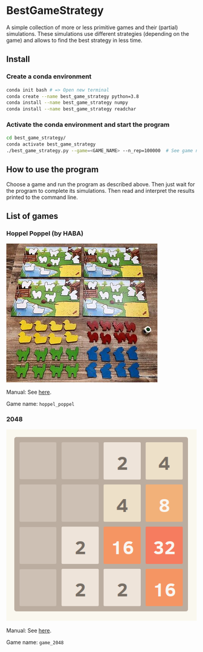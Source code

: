 # BestGameStrategy
A simple collection of more or less primitive games and their (partial) simulations. These simulations use different strategies (depending on the game) and allows to find the best strategy in less time.

## Install
### Create a conda environment
```bash
conda init bash # => Open new terminal
conda create --name best_game_strategy python=3.8
conda install --name best_game_strategy numpy
conda install --name best_game_strategy readchar
```

### Activate the conda environment and start the program
```bash
cd best_game_strategy/
conda activate best_game_strategy
./best_game_strategy.py --game=<GAME_NAME> --n_rep=100000  # See game names below at each game
```

## How to use the program
Choose a game and run the program as described above. Then just wait for the program to complete its simulations.
Then read and interpret the results printed to the command line. 


## List of games

### Hoppel Poppel (by HABA)
![Hoppel Poppel (HABA)](images/hoppel_poppel_haba.jpg "Hoppel Poppel (HABA)")

Manual: See [here](manuals/hoppel_poppel_haba.pdf).

Game name: `hoppel_poppel`

### 2048
![2048](images/2048.png "2048")

Manual: See [here](https://en.wikipedia.org/wiki/2048_(video_game)#Gameplay).

Game name: `game_2048`


